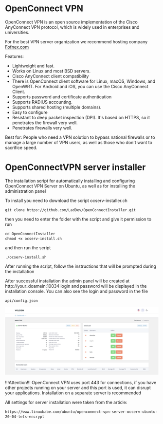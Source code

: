 # OpenConnect VPN

OpenConnect VPN is an open source implementation of the Cisco
AnyConnect VPN protocol, which is widely used in enterprises and
universities.

For the best VPN server organization we recommend hosting company [Fofnex.com](https://fornex.com/c/fff118/)


Features:
- Lightweight and fast.
- Works on Linux and most BSD servers.
- Cisco AnyConnect client compatibility
- There is OpenConnect client software for Linux,
  macOS, Windows, and OpenWRT. For Android and iOS, you can use the Cisco
  AnyConnect Client.
- Supports password and certificate authentication
- Supports RADIUS accounting.
- Supports shared hosting (multiple domains).
- Easy to configure
- Resistant to deep packet inspection (DPI). It's based on HTTPS, so it penetrates the firewall very well.
- Penetrates firewalls very well.

Best for: People who need a VPN solution to bypass
national firewalls or to manage a large number of VPN
users, as well as those who don't want to sacrifice speed.

# OpenConnectVPN server installer
The installation script for automatically installing and configuring OpenConnect VPN Server on Ubuntu, as well as for installing the administration panel

To install you need to download the script ocserv-installer.ch
```
git clone https://github.com/LadDev/OpenConnectInstaller.git
```
then you need to enter the folder with the script and give it permission to run

```
cd OpenConnectInstaller
chmod +x ocserv-install.sh
```
and then run the script

```
./ocserv-install.sh
```
After running the script, follow the instructions that will be prompted during the installation

After successful installation the admin panel will be created at http://your_doamein:10034 login and password will be displayed in the installation console. You can also see the login and password in the file
```
api/config.json
```

![Описание изображения](screen_shot.png)

!!!Attention!!! OpenConnect VPN uses port 443 for connections, if you have other projects running on your server and this port is used, it can disrupt your applications.
Installation on a separate server is recommended

All settings for server installation were taken from the article:
```url
https://www.linuxbabe.com/ubuntu/openconnect-vpn-server-ocserv-ubuntu-20-04-lets-encrypt
```
